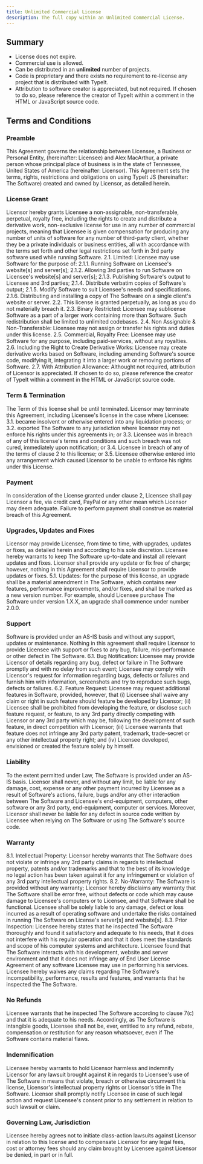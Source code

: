 ```yaml
---
title: Unlimited Commercial License
description: The full copy within an Unlimited Commercial License.
---
```


## Summary

- License does not expire.
- Commercial use is allowed.
- Can be distributed in an **unlimited** number of projects.
- Code is proprietary and there exists no requirement to re-license any project that is distributed with TypeIt.
- Attribution to software creator is appreciated, but not required. If chosen to do so, please reference the creator of TypeIt within a comment in the HTML or JavaScript source code.

## Terms and Conditions

### Preamble

This Agreement governs the relationship between Licensee, a Business or Personal Entity, (hereinafter: Licensee) and Alex MacArthur, a private person whose principal place of business is in the state of Tennessee, United States of America (hereinafter: Licensor). This Agreement sets the terms, rights, restrictions and obligations on using TypeIt JS (hereinafter: The Software) created and owned by Licensor, as detailed herein.

### License Grant

Licensor hereby grants Licensee a non-assignable, non-transferable, perpetual, royalty free, including the rights to create and distribute a derivative work, non-exclusive license for use in any number of commercial projects, meaning that Licensee is given compensation for producing any number of units of software for any number of third-party client, whether they be a private individuals or business entities, all with accordance with the terms set forth and other legal restrictions set forth in 3rd party software used while running Software. 2.1\. Limited: Licensee may use Software for the purpose of: 2.1.1\. Running Software on Licensee's website[s] and server[s]; 2.1.2\. Allowing 3rd parties to run Software on Licensee's website[s] and server[s]; 2.1.3\. Publishing Software's output to Licensee and 3rd parties; 2.1.4\. Distribute verbatim copies of Software's output; 2.1.5\. Modify Software to suit Licensee's needs and specifications. 2.1.6\. Distributing and installing a copy of The Software on a single client's website or server. 2.2\. This license is granted perpetually, as long as you do not materially breach it. 2.3\. Binary Restricted: Licensee may sublicense Software as a part of a larger work containing more than Software. Such redistribution shall be limited to unlimited codebases. 2.4\. Non Assignable & Non-Transferable: Licensee may not assign or transfer his rights and duties under this license. 2.5\. Commercial, Royalty Free: Licensee may use Software for any purpose, including paid-services, without any royalties. 2.6\. Including the Right to Create Derivative Works: Licensee may create derivative works based on Software, including amending Software's source code, modifying it, integrating it into a larger work or removing portions of Software. 2.7\. With Attribution Allowance: Althought not required, attribution of Licensor is appreciated. If chosen to do so, please reference the creator of TypeIt within a comment in the HTML or JavaScript source code.

### Term & Termination

The Term of this license shall be until terminated. Licensor may terminate this Agreement, including Licensee's license in the case where Licensee: 3.1\. became insolvent or otherwise entered into any liquidation process; or 3.2\. exported The Software to any jurisdiction where licensor may not enforce his rights under this agreements in; or 3.3\. Licensee was in breach of any of this license's terms and conditions and such breach was not cured, immediately upon notification; or 3.4\. Licensee in breach of any of the terms of clause 2 to this license; or 3.5\. Licensee otherwise entered into any arrangement which caused Licensor to be unable to enforce his rights under this License.

### Payment

In consideration of the License granted under clause 2, Licensee shall pay Licensor a fee, via credit card, PayPal or any other mean which Licensor may deem adequate. Failure to perform payment shall construe as material breach of this Agreement.

### Upgrades, Updates and Fixes

Licensor may provide Licensee, from time to time, with upgrades, updates or fixes, as detailed herein and according to his sole discretion. Licensee hereby warrants to keep The Software up-to-date and install all relevant updates and fixes. Licensor shall provide any update or fix free of charge; however, nothing in this Agreement shall require Licensor to provide updates or fixes. 5.1\. Updates: for the purpose of this license, an upgrade shall be a material amendment in The Software, which contains new features, performance improvements, and/or fixes, and shall be marked as a new version number. For example, should Licensee purchase The Software under version 1.X.X, an upgrade shall commence under number 2.0.0.

### Support

Software is provided under an AS-IS basis and without any support, updates or maintenance. Nothing in this agreement shall require Licensor to provide Licensee with support or fixes to any bug, failure, mis-performance or other defect in The Software. 6.1\. Bug Notification: Licensee may provide Licensor of details regarding any bug, defect or failure in The Software promptly and with no delay from such event; Licensee may comply with Licensor's request for information regarding bugs, defects or failures and furnish him with information, screenshots and try to reproduce such bugs, defects or failures. 6.2\. Feature Request: Licensee may request additional features in Software, provided, however, that (i) Licensee shall waive any claim or right in such feature should feature be developed by Licensor; (ii) Licensee shall be prohibited from developing the feature, or disclose such feature request, or feature, to any 3rd party directly competing with Licensor or any 3rd party which may be, following the development of such feature, in direct competition with Licensor; (iii) Licensee warrants that feature does not infringe any 3rd party patent, trademark, trade-secret or any other intellectual property right; and (iv) Licensee developed, envisioned or created the feature solely by himself.

### Liability

To the extent permitted under Law, The Software is provided under an AS-IS basis. Licensor shall never, and without any limit, be liable for any damage, cost, expense or any other payment incurred by Licensee as a result of Software's actions, failure, bugs and/or any other interaction between The Software and Licensee's end-equipment, computers, other software or any 3rd party, end-equipment, computer or services. Moreover, Licensor shall never be liable for any defect in source code written by Licensee when relying on The Software or using The Software's source code.

### Warranty

8.1\. Intellectual Property: Licensor hereby warrants that The Software does not violate or infringe any 3rd party claims in regards to intellectual property, patents and/or trademarks and that to the best of its knowledge no legal action has been taken against it for any infringement or violation of any 3rd party intellectual property rights. 8.2\. No-Warranty: The Software is provided without any warranty; Licensor hereby disclaims any warranty that The Software shall be error free, without defects or code which may cause damage to Licensee's computers or to Licensee, and that Software shall be functional. Licensee shall be solely liable to any damage, defect or loss incurred as a result of operating software and undertake the risks contained in running The Software on License's server[s] and website[s]. 8.3\. Prior Inspection: Licensee hereby states that he inspected The Software thoroughly and found it satisfactory and adequate to his needs, that it does not interfere with his regular operation and that it does meet the standards and scope of his computer systems and architecture. Licensee found that The Software interacts with his development, website and server environment and that it does not infringe any of End User License Agreement of any software Licensee may use in performing his services. Licensee hereby waives any claims regarding The Software's incompatibility, performance, results and features, and warrants that he inspected the The Software.

### No Refunds

Licensee warrants that he inspected The Software according to clause 7(c) and that it is adequate to his needs. Accordingly, as The Software is intangible goods, Licensee shall not be, ever, entitled to any refund, rebate, compensation or restitution for any reason whatsoever, even if The Software contains material flaws.

### Indemnification

Licensee hereby warrants to hold Licensor harmless and indemnify Licensor for any lawsuit brought against it in regards to Licensee's use of The Software in means that violate, breach or otherwise circumvent this license, Licensor's intellectual property rights or Licensor's title in The Software. Licensor shall promptly notify Licensee in case of such legal action and request Licensee's consent prior to any settlement in relation to such lawsuit or claim.

### Governing Law, Jurisdiction

Licensee hereby agrees not to initiate class-action lawsuits against Licensor in relation to this license and to compensate Licensor for any legal fees, cost or attorney fees should any claim brought by Licensee against Licensor be denied, in part or in full.
